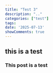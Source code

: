 ```yaml
---
title: "Test 3"
description: ".."
categories: ["test"]
tags:
date: '2025-07-13'
showComments: true
---
```


## this is a test

### This post is a test

